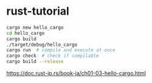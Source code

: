 # rust-tutorial

```bash
cargo new hello_cargo
cd hello_cargo
cargo build
./target/debug/hello_cargo
cargo run  # compile and execute at once
cargo check  # check if compilable
cargo build --release
```
https://doc.rust-jp.rs/book-ja/ch01-03-hello-cargo.html
